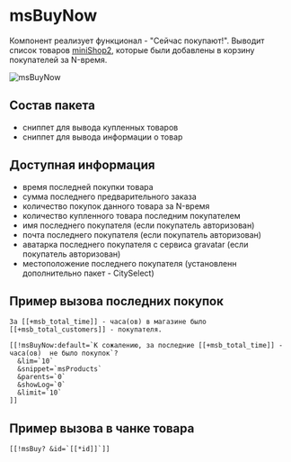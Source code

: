 # msBuyNow

Компонент реализует функционал - "Сейчас покупают!".
Выводит список товаров [miniShop2][1], которые были добавлены в корзину покупателей за N-время.

![msBuyNow](https://file.modx.pro/files/c/4/e/c4ec4b41e5bae08e2e5418faa74f59f2.png)

## Состав пакета

- сниппет для вывода купленных товаров
- сниппет для вывода информации о товар

## Доступная информация

- время последней покупки товара
- сумма последнего предварительного заказа
- количество покупок данного товара за N-время
- количество купленного товара последним покупателем
- имя последнего покупателя (если покупатель авторизован)
- почта последнего покупателя (если покупатель авторизован)
- аватарка последнего покупателя с сервиса gravatar (если покупатель авторизован)
- местоположение последнего покупателя (установленн дополнительно пакет - CitySelect)

## Пример вызова последних покупок

```modx
За [[+msb_total_time]] - часа(ов) в магазине было [[+msb_total_customers]] - покупателя.

[[!msBuyNow:default=`К сожалению, за последние [[+msb_total_time]] - часа(ов)  не было покупок`?
  &lim=`10`
  &snippet=`msProducts`
  &parents=`0`
  &showLog=`0`
  &limit=`10`
]]
```

## Пример вызова в чанке товара

```modx
[[!msBuy? &id=`[[*id]]`]]
```

[1]: /components/minishop2/
